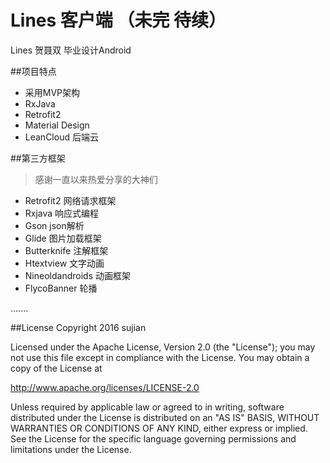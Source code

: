 # Lines 客户端 （未完 待续）
Lines 贺聂双 毕业设计Android

##项目特点
- 采用MVP架构
- RxJava
- Retrofit2
- Material Design
- LeanCloud 后端云

##第三方框架
> 感谢一直以来热爱分享的大神们

- Retrofit2 网络请求框架
- Rxjava 响应式编程
- Gson json解析
- Glide 图片加载框架
- Butterknife 注解框架
- Htextview 文字动画
- Nineoldandroids 动画框架
- FlycoBanner 轮播

.......

##License
Copyright 2016 sujian

Licensed under the Apache License, Version 2.0 (the "License");
you may not use this file except in compliance with the License.
You may obtain a copy of the License at

   http://www.apache.org/licenses/LICENSE-2.0

Unless required by applicable law or agreed to in writing, software
distributed under the License is distributed on an "AS IS" BASIS,
WITHOUT WARRANTIES OR CONDITIONS OF ANY KIND, either express or implied.
See the License for the specific language governing permissions and
limitations under the License.
